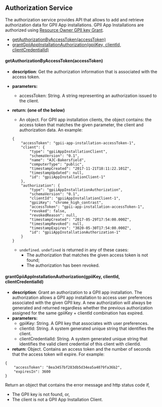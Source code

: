 ## Authorization Service

The authorization service provides API that allows to add and retrieve authorization data for GPII App installations. GPII App Installations are authorized using [Resource Owner GPII key Grant](https://wiki.gpii.net/w/GPII_OAuth_2_Guide#Resource_Owner_GPII_Key_Grant).

* [getAuthorizationByAccessToken(accessToken)](#getauthorizationbyaccesstokenaccesstoken)
* [grantGpiiAppInstallationAuthorization(gpiiKey, clientId, clientCredentialId)](#grantgpiiappinstallationauthorizationgpiikey-clientid-clientCredentialId)

#### getAuthorizationByAccessToken(accessToken)
* **description**: Get the authorization information that is associated with the access token.
* **parameters:**
    * accessToken: String. A string representing an authorization issued to the
client.
* **return: (one of the below)**
    * An object. For GPII app installation clients, the object contains: the access token that matches the given parameter, the client and authorization data. An example:
    ```
    {
        "accessToken": "gpii-app-installation-accessToken-1",
        "client": {
            "type": "gpiiAppInstallationClient",
            "schemaVersion": "0.1",
            "name": "AJC-Bakersfield",
            "computerType": "public",
            "timestampCreated": "2017-11-21T18:11:22.101Z",
            "timestampUpdated": null,
            "id": "gpiiAppInstallationClient-1"
        },
        "authorization": {
            "type": "gpiiAppInstallationAuthorization",
            "schemaVersion": "0.1",
            "clientId": "gpiiAppInstallationClient-1",
            "gpiiKey": "chrome_high_contrast",
            "accessToken": "gpii-app-installation-accessToken-1",
            "revoked": false,
            "revokedReason": null,
            "timestampCreated": "2017-05-29T17:54:00.000Z",
            "timestampRevoked": null,
            "timestampExpires": "3020-05-30T17:54:00.000Z",
            "id": "gpiiAppInstallationAuthorization-1"
        }
    }
    ```

    * `undefined`. `undefined` is returned in any of these cases:
        - The authorization that matches the given access token is not found;
        - The authorization has been revoked.

#### grantGpiiAppInstallationAuthorization(gpiiKey, clientId, clientCredentialId)
* **description**: Grant an authorization to a GPII app installation. The authorization allows a GPII app installation to access user preferences associated with the given GPII key. A new authorization will always be generated and returned regardless whether the previous authorization assigned for the same gpiiKey + clientId combination has expired.
* **parameters:**
    * gpiiKey: String. A GPII key that associates with user preferences.
    * clientId: String. A system generated unique string that identifies the client.
    * clientCredentialId: String. A system generated unique string that identifies the valid client credential of this client with clientId.
* **return:** Object. Contains an access token and the number of seconds that the access token will expire. For example:
```
{
    "accessToken": "8ea3457bf283db5d34ea5a4079fa36b2",
    "expiresIn": 3600
}
```
Return an object that contains the error message and http status code if,
+ The GPII key is not found, or,
+ The client is not a GPII App Installation Client.
